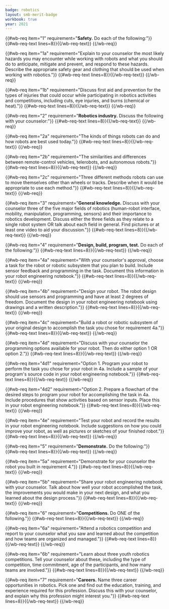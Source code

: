 ```yaml
---
badge: robotics
layout: smb-merit-badge
workbook: true
year: 2021
---
```



{{#wb-req item="1" requirement="**Safety.** Do each of the following:"}}
{{#wb-req-text lines=8}}{{/wb-req-text}}
{{/wb-req}}

{{#wb-req item="1a" requirement="Explain to your counselor the most likely hazards you may encounter while working with robots and what you should do to anticipate, mitigate and prevent, and respond to these hazards. Describe the appropriate safety gear and clothing that should be used when working with robotics."}}
{{#wb-req-text lines=8}}{{/wb-req-text}}
{{/wb-req}}

{{#wb-req item="1b" requirement="Discuss first aid and prevention for the types of injuries that could occur while participating in robotics activities and competitions, including cuts, eye injuries, and burns (chemical or heat)."}}
{{#wb-req-text lines=8}}{{/wb-req-text}}
{{/wb-req}}

{{#wb-req item="2" requirement="**Robotics industry.** Discuss the following with your counselor:"}}
{{#wb-req-text lines=8}}{{/wb-req-text}}
{{/wb-req}}

{{#wb-req item="2a" requirement="The kinds of things robots can do and how robots are best used today."}}
{{#wb-req-text lines=8}}{{/wb-req-text}}
{{/wb-req}}

{{#wb-req item="2b" requirement="The similarities and differences between remote-control vehicles, telerobots, and autonomous robots."}}
{{#wb-req-text lines=8}}{{/wb-req-text}}
{{/wb-req}}

{{#wb-req item="2c" requirement="Three different methods robots can use to move themselves other than wheels or tracks. Describe when it would be appropriate to use each method."}}
{{#wb-req-text lines=8}}{{/wb-req-text}}
{{/wb-req}}

{{#wb-req item="3" requirement="**General knowledge.** Discuss with your counselor three of the five major fields of robotics (human-robot interface, mobility, manipulation, programming, sensors) and their importance to robotics development. Discuss either the three fields as they relate to a single robot system OR talk about each field in general. Find pictures or at least one video to aid your discussion."}}
{{#wb-req-text lines=8}}{{/wb-req-text}}
{{/wb-req}}

{{#wb-req item="4" requirement="**Design, build, program, test.** Do each of the following:"}}
{{#wb-req-text lines=8}}{{/wb-req-text}}
{{/wb-req}}

{{#wb-req item="4a" requirement="With your counselor's approval, choose a task for the robot or robotic subsystem that you plan to build. Include sensor feedback and programming in the task. Document this information in your robot engineering notebook."}}
{{#wb-req-text lines=8}}{{/wb-req-text}}
{{/wb-req}}

{{#wb-req item="4b" requirement="Design your robot. The robot design should use sensors and programming and have at least 2 degrees of freedom. Document the design in your robot engineering notebook using drawings and a written description."}}
{{#wb-req-text lines=8}}{{/wb-req-text}}
{{/wb-req}}

{{#wb-req item="4c" requirement="Build a robot or robotic subsystem of your original design to accomplish the task you chose for requirement 4a."}}
{{#wb-req-text lines=8}}{{/wb-req-text}}
{{/wb-req}}

{{#wb-req item="4d" requirement="Discuss with your counselor the programming options available for your robot. Then do either option 1 OR option 2."}}
{{#wb-req-text lines=8}}{{/wb-req-text}}
{{/wb-req}}

{{#wb-req item="4d1" requirement="Option 1. Program your robot to perform the task you chose for your robot in 4a. Include a sample of your program's source code in your robot engineering notebook."}}
{{#wb-req-text lines=8}}{{/wb-req-text}}
{{/wb-req}}

{{#wb-req item="4d2" requirement="Option 2. Prepare a flowchart of the desired steps to program your robot for accomplishing the task in 4a. Include procedures that show activities based on sensor inputs. Place this in your robot engineering notebook."}}
{{#wb-req-text lines=8}}{{/wb-req-text}}
{{/wb-req}}

{{#wb-req item="4e" requirement="Test your robot and record the results in your robot engineering notebook. Include suggestions on how you could improve your robot, as well as pictures or sketches of your finished robot."}}
{{#wb-req-text lines=8}}{{/wb-req-text}}
{{/wb-req}}

{{#wb-req item="5" requirement="**Demonstrate.** Do the following:"}}
{{#wb-req-text lines=8}}{{/wb-req-text}}
{{/wb-req}}

{{#wb-req item="5a" requirement="Demonstrate for your counselor the robot you built in requirement 4."}}
{{#wb-req-text lines=8}}{{/wb-req-text}}
{{/wb-req}}

{{#wb-req item="5b" requirement="Share your robot engineering notebook with your counselor. Talk about how well your robot accomplished the task, the improvements you would make in your next design, and what you learned about the design process."}}
{{#wb-req-text lines=8}}{{/wb-req-text}}
{{/wb-req}}

{{#wb-req item="6" requirement="**Competitions.** Do ONE of the following."}}
{{#wb-req-text lines=8}}{{/wb-req-text}}
{{/wb-req}}

{{#wb-req item="6a" requirement="Attend a robotics competition and report to your counselor what you saw and learned about the competition and how teams are organized and managed."}}
{{#wb-req-text lines=8}}{{/wb-req-text}}
{{/wb-req}}

{{#wb-req item="6b" requirement="Learn about three youth robotics competitions. Tell your counselor about these, including the type of competition, time commitment, age of the participants, and how many teams are involved."}}
{{#wb-req-text lines=8}}{{/wb-req-text}}
{{/wb-req}}

{{#wb-req item="7" requirement="**Careers.** Name three career opportunities in robotics. Pick one and find out the education, training, and experience required for this profession. Discuss this with your counselor, and explain why this profession might interest you."}}
{{#wb-req-text lines=8}}{{/wb-req-text}}
{{/wb-req}}
